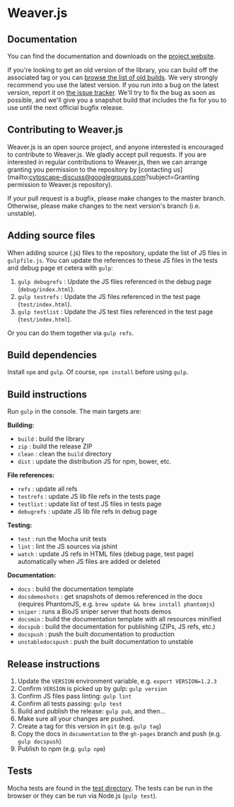 # Weaver.js




## Documentation

You can find the documentation and downloads on the [project website](http://weaver.maxfranz.org).

If you're looking to get an old version of the library, you can build off the associated tag or you can [browse the list of old builds](http://weaver.maxfranz.org/download/).  We very strongly recommend you use the latest version.  If you run into a bug on the latest version, report it on [the issue tracker](https://github.com/maxkfranz/weaver/issues).  We'll try to fix the bug as soon as possible, and we'll give you a snapshot build that includes the fix for you to use until the next official bugfix release.




## Contributing to Weaver.js

Weaver.js is an open source project, and anyone interested is encouraged to contribute to Weaver.js.  We gladly accept pull requests.  If you are interested in regular contributions to Weaver.js, then we can arrange granting you permission to the repository by [contacting us](mailto:cytoscape-discuss@googlegroups.com?subject=Granting permission to Weaver.js repository).

If your pull request is a bugfix, please make changes to the master branch.  Otherwise, please make changes to the next version's branch (i.e. unstable).







## Adding source files

When adding source (.js) files to the repository, update the list of JS files in `gulpfile.js`.  You can update the references to these JS files in the tests and debug page et cetera with `gulp`:

 1. `gulp debugrefs` : Update the JS files referenced in the debug page (`debug/index.html`).
 1. `gulp testrefs` : Update the JS files referenced in the test page (`test/index.html`).
 1. `gulp testlist` : Update the JS test files referenced in the test page (`test/index.html`).

Or you can do them together via `gulp refs`.



## Build dependencies

Install `npm` and `gulp`.  Of course, `npm install` before using `gulp`.




## Build instructions

Run `gulp` in the console.  The main targets are:

**Building:**
 * `build` : build the library
 * `zip` : build the release ZIP
 * `clean` : clean the `build` directory
 * `dist` : update the distribution JS for npm, bower, etc.

**File references:**
 * `refs` : update all refs
  * `testrefs` : update JS lib file refs in the tests page
  * `testlist` : update list of test JS files in tests page
  * `debugrefs` : update JS lib file refs in debug page

**Testing:**
 * `test` : run the Mocha unit tests
 * `lint` : lint the JS sources via jshint
 * `watch` : update JS refs in HTML files (debug page, test page) automatically when JS files are added or deleted

**Documentation:**
 * `docs` : build the documentation template
 * `docsdemoshots` : get snapshots of demos referenced in the docs (requires PhantomJS, e.g. `brew update && brew install phantomjs`)
 * `sniper` : runs a BioJS sniper server that hosts demos
 * `docsmin` : build the documentation template with all resources minified
 * `docspub` : build the documentation for publishing (ZIPs, JS refs, etc.)
 * `docspush` : push the built documentation to production
 * `unstabledocspush` : push the built documentation to unstable




## Release instructions

 1. Update the `VERSION` environment variable, e.g. `export VERSION=1.2.3`
 1. Confirm `VERSION` is picked up by gulp: `gulp version`
 1. Confirm JS files pass linting: `gulp lint`
 1. Confirm all tests passing: `gulp test`
 1. Build and publish the release: `gulp pub`, and then...
  1. Make sure all your changes are pushed.
  1. Create a tag for this version in `git` (e.g. `gulp tag`)
  1. Copy the docs in `documentation` to the `gh-pages` branch and push (e.g. `gulp docspush`)
  1. Publish to npm (e.g. `gulp npm`)



## Tests

Mocha tests are found in the [test directory](https://github.com/cytoscape/weaver.js/tree/master/test).  The tests can be run in the browser or they can be run via Node.js (`gulp test`).


